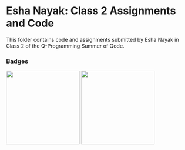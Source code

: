# Esha Nayak: Class 2 Assignments and Code
This folder contains code and assignments submitted by Esha Nayak in Class 2 of the Q-Programming Summer of Qode.
### Badges
<img src="/badges/attendance.png" width="200px" height="200px">  <img src="/badges/assignment.png" width="200px" height="200px">